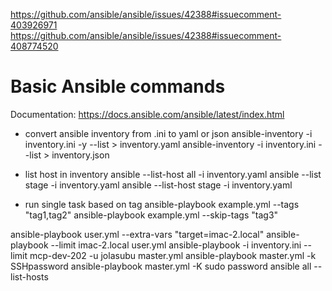 https://github.com/ansible/ansible/issues/42388#issuecomment-403926971
https://github.com/ansible/ansible/issues/42388#issuecomment-408774520

# Basic Ansible commands
Documentation: https://docs.ansible.com/ansible/latest/index.html



- convert ansible inventory from .ini to yaml or json
ansible-inventory -i inventory.ini -y --list > inventory.yaml
ansible-inventory -i inventory.ini --list > inventory.json

- list host in inventory
ansible --list-host all -i inventory.yaml
ansible --list stage -i inventory.yaml
ansible --list-host stage -i inventory.yaml



- run single task based on tag
ansible-playbook example.yml --tags "tag1,tag2"
ansible-playbook example.yml --skip-tags "tag3"


ansible-playbook user.yml --extra-vars "target=imac-2.local"
ansible-playbook --limit imac-2.local user.yml
ansible-playbook -i inventory.ini --limit mcp-dev-202 -u jolasubu master.yml
ansible-playbook master.yml -k SSHpassword
ansible-playbook master.yml -K  sudo password
 ansible all --list-hosts